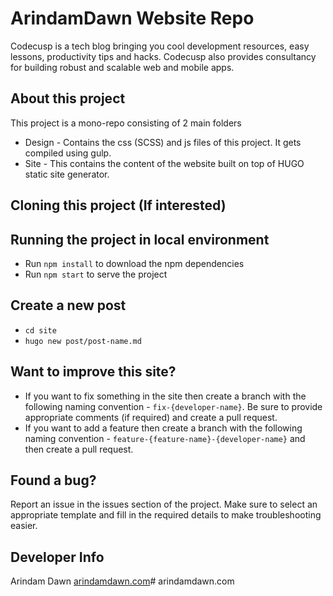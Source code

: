 # ArindamDawn Website Repo
Codecusp is a tech blog bringing you cool development resources, easy lessons, productivity tips and hacks. Codecusp also provides consultancy for building robust and scalable web and mobile apps.

## About this project
This project is a mono-repo consisting of 2 main folders

* Design - Contains the css (SCSS) and js files of this project. It gets compiled using gulp.
* Site - This contains the content of the website built on top of HUGO static site generator.

## Cloning this project (If interested)



## Running the project in local environment

* Run `npm install` to download the npm dependencies
* Run `npm start` to serve the project

## Create a new post

* `cd site`
* `hugo new post/post-name.md`

## Want to improve this site?
* If you want to fix something in the site then create a branch with the following naming convention - `fix-{developer-name}`. Be sure to provide appropriate comments (if required) and create a pull request.
* If you want to add a feature then create a branch with the following naming convention - `feature-{feature-name}-{developer-name}` and then create a pull request.

## Found a bug?
Report an issue in the issues section of the project. Make sure to select an appropriate template and fill in the required details to make troubleshooting easier.


## Developer Info
Arindam Dawn
[arindamdawn.com](https://arindamdawn.com)#   a r i n d a m d a w n . c o m  
 